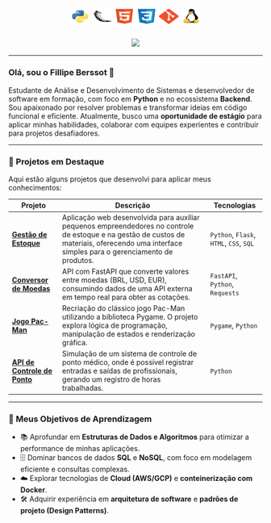 
<div align="center" style="display: inline_block"><br>
  <img align="center" alt="Fillipe-Python" height="30" width="40" src="https://raw.githubusercontent.com/devicons/devicon/master/icons/python/python-original.svg">
  <img align="center" alt="Fillipe-Flask" height="30" width="40" src="https://raw.githubusercontent.com/devicons/devicon/master/icons/flask/flask-original.svg">
  <img align="center" alt="Fillipe-HTML" height="30" width="40" src="https://raw.githubusercontent.com/devicons/devicon/master/icons/html5/html5-original.svg">
  <img align="center" alt="Fillipe-CSS" height="30" width="40" src="https://raw.githubusercontent.com/devicons/devicon/master/icons/css3/css3-original.svg">
  <img align="center" alt="Fillipe-Git" height="30" width="40" src="https://raw.githubusercontent.com/devicons/devicon/master/icons/git/git-original.svg">
  <img align="center" alt="Fillipe-Linux" height="30" width="40" src="https://raw.githubusercontent.com/devicons/devicon/master/icons/linux/linux-original.svg">
</div>

##

<div align="center"> 
  <a href="https://www.linkedin.com/in/fillipe-berssot/" target="_blank"><img src="https://img.shields.io/badge/-LinkedIn-%230077B5?style=for-the-badge&logo=linkedin&logoColor=white" target="_blank"></a> 
</div>

---

### Olá, sou o Fillipe Berssot 👋

Estudante de Análise e Desenvolvimento de Sistemas e desenvolvedor de software em formação, com foco em **Python** e no ecossistema **Backend**. Sou apaixonado por resolver problemas e transformar ideias em código funcional e eficiente. Atualmente, busco uma **oportunidade de estágio** para aplicar minhas habilidades, colaborar com equipes experientes e contribuir para projetos desafiadores.

---

### 🚀 Projetos em Destaque

Aqui estão alguns projetos que desenvolvi para aplicar meus conhecimentos:

| Projeto | Descrição | Tecnologias |
|---|---|---|
| **[Gestão de Estoque](https://github.com/FillipeBerssot/projeto_gestao_estoque)** | Aplicação web desenvolvida para auxiliar pequenos empreendedores no controle de estoque e na gestão de custos de materiais, oferecendo uma interface simples para o gerenciamento de produtos. | `Python`, `Flask`, `HTML`, `CSS`, `SQL` |
| **[Conversor de Moedas](https://github.com/FillipeBerssot/conversor_moedas_fast_api)** | API com FastAPI que converte valores entre moedas (BRL, USD, EUR), consumindo dados de uma API externa em tempo real para obter as cotações. | `FastAPI`, `Python`, `Requests` |
| **[Jogo Pac-Man](https://github.com/FillipeBerssot/Jogo-Pac-Man)** | Recriação do clássico jogo Pac-Man utilizando a biblioteca Pygame. O projeto explora lógica de programação, manipulação de estados e renderização gráfica. | `Pygame`, `Python` |
| **[API de Controle de Ponto](https://github.com/FillipeBerssot/sistema-medico-bater-ponto)** | Simulação de um sistema de controle de ponto médico, onde é possível registrar entradas e saídas de profissionais, gerando um registro de horas trabalhadas. | `Python` |

---

### 🌱 Meus Objetivos de Aprendizagem

- 📚 Aprofundar em **Estruturas de Dados e Algoritmos** para otimizar a performance de minhas aplicações.
- 🗄️ Dominar bancos de dados **SQL** e **NoSQL**, com foco em modelagem eficiente e consultas complexas.
- ☁️ Explorar tecnologias de **Cloud (AWS/GCP)** e **conteinerização com Docker**.
- 🛠️ Adquirir experiência em **arquitetura de software** e **padrões de projeto (Design Patterns)**.
